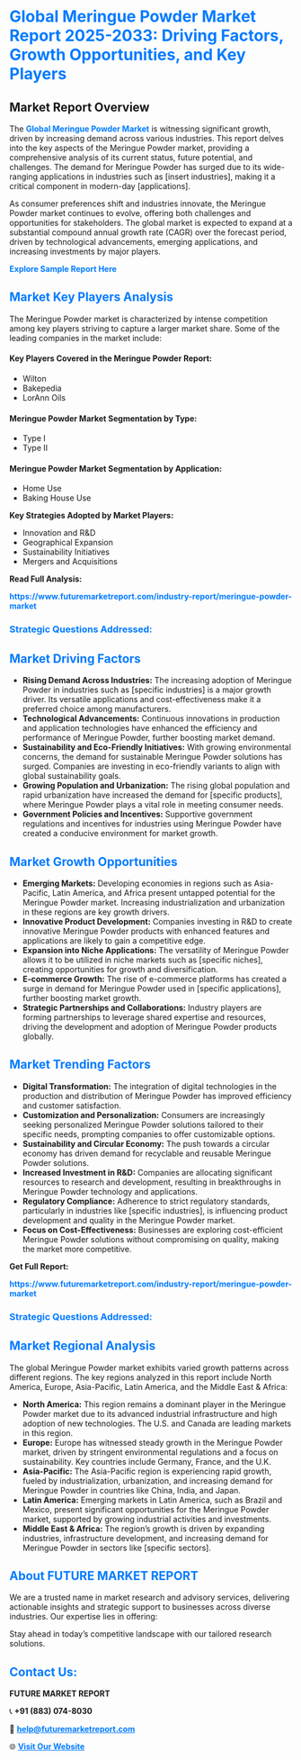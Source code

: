 <h1 style="color: #007BFF;">Global Meringue Powder Market Report 2025-2033: Driving Factors, Growth Opportunities, and Key Players</h1>

<section id="overview">
<h2>Market Report Overview</h2>
<p>The <a href="https://www.futuremarketreport.com/industry-report/meringue-powder-market" style="color: #007BFF; text-decoration: none;"><strong>Global Meringue Powder Market</strong></a> is witnessing significant growth, driven by increasing demand across various industries. This report delves into the key aspects of the Meringue Powder market, providing a comprehensive analysis of its current status, future potential, and challenges. The demand for Meringue Powder has surged due to its wide-ranging applications in industries such as [insert industries], making it a critical component in modern-day [applications].</p>
<p>As consumer preferences shift and industries innovate, the Meringue Powder market continues to evolve, offering both challenges and opportunities for stakeholders. The global market is expected to expand at a substantial compound annual growth rate (CAGR) over the forecast period, driven by technological advancements, emerging applications, and increasing investments by major players.</p>
</section>

<section id="overview">
<p><a href="https://www.futuremarketreport.com/request-sample/reportId=88454" style="color: #007BFF; text-decoration: none;"><strong>Explore Sample Report Here</strong></a></p>
</section>

<section id="key-players">
<h2 style="color: #007BFF;">Market Key Players Analysis</h2>
<p>The Meringue Powder market is characterized by intense competition among key players striving to capture a larger market share. Some of the leading companies in the market include:</p>
<h4>Key Players Covered in the Meringue Powder Report:</h4>
<ul><li>Wilton</li><li>Bakepedia</li><li>LorAnn Oils</li></ul>
<h4>Meringue Powder Market Segmentation by Type:</h4>
<ul><li>Type I</li><li>Type II</li></ul>

<h4>Meringue Powder Market Segmentation by Application:</h4>
<ul><li>Home Use</li><li>Baking House Use</li></ul>
<p><strong>Key Strategies Adopted by Market Players:</strong></p>
<ul>
<li>Innovation and R&D</li>
<li>Geographical Expansion</li>
<li>Sustainability Initiatives</li>
<li>Mergers and Acquisitions</li>
</ul>
</section>

<section>
<p><strong>Read Full Analysis: </strong></p><a href="https://www.futuremarketreport.com/industry-report/meringue-powder-market" style="color: #007BFF; text-decoration: none;"><strong>https://www.futuremarketreport.com/industry-report/meringue-powder-market</strong></a>
<h3 style="color: #007BFF;">Strategic Questions Addressed:</h3>
</section>

<section id="driving-factors">
<h2 style="color: #007BFF;">Market Driving Factors</h2>
<ul>
<li><strong>Rising Demand Across Industries:</strong> The increasing adoption of Meringue Powder in industries such as [specific industries] is a major growth driver. Its versatile applications and cost-effectiveness make it a preferred choice among manufacturers.</li>
<li><strong>Technological Advancements:</strong> Continuous innovations in production and application technologies have enhanced the efficiency and performance of Meringue Powder, further boosting market demand.</li>
<li><strong>Sustainability and Eco-Friendly Initiatives:</strong> With growing environmental concerns, the demand for sustainable Meringue Powder solutions has surged. Companies are investing in eco-friendly variants to align with global sustainability goals.</li>
<li><strong>Growing Population and Urbanization:</strong> The rising global population and rapid urbanization have increased the demand for [specific products], where Meringue Powder plays a vital role in meeting consumer needs.</li>
<li><strong>Government Policies and Incentives:</strong> Supportive government regulations and incentives for industries using Meringue Powder have created a conducive environment for market growth.</li>
</ul>
</section>

<section id="growth-opportunities">
<h2 style="color: #007BFF;">Market Growth Opportunities</h2>
<ul>
<li><strong>Emerging Markets:</strong> Developing economies in regions such as Asia-Pacific, Latin America, and Africa present untapped potential for the Meringue Powder market. Increasing industrialization and urbanization in these regions are key growth drivers.</li>
<li><strong>Innovative Product Development:</strong> Companies investing in R&D to create innovative Meringue Powder products with enhanced features and applications are likely to gain a competitive edge.</li>
<li><strong>Expansion into Niche Applications:</strong> The versatility of Meringue Powder allows it to be utilized in niche markets such as [specific niches], creating opportunities for growth and diversification.</li>
<li><strong>E-commerce Growth:</strong> The rise of e-commerce platforms has created a surge in demand for Meringue Powder used in [specific applications], further boosting market growth.</li>
<li><strong>Strategic Partnerships and Collaborations:</strong> Industry players are forming partnerships to leverage shared expertise and resources, driving the development and adoption of Meringue Powder products globally.</li>
</ul>
</section>

<section id="trending-factors">
<h2 style="color: #007BFF;">Market Trending Factors</h2>
<ul>
<li><strong>Digital Transformation:</strong> The integration of digital technologies in the production and distribution of Meringue Powder has improved efficiency and customer satisfaction.</li>
<li><strong>Customization and Personalization:</strong> Consumers are increasingly seeking personalized Meringue Powder solutions tailored to their specific needs, prompting companies to offer customizable options.</li>
<li><strong>Sustainability and Circular Economy:</strong> The push towards a circular economy has driven demand for recyclable and reusable Meringue Powder solutions.</li>
<li><strong>Increased Investment in R&D:</strong> Companies are allocating significant resources to research and development, resulting in breakthroughs in Meringue Powder technology and applications.</li>
<li><strong>Regulatory Compliance:</strong> Adherence to strict regulatory standards, particularly in industries like [specific industries], is influencing product development and quality in the Meringue Powder market.</li>
<li><strong>Focus on Cost-Effectiveness:</strong> Businesses are exploring cost-efficient Meringue Powder solutions without compromising on quality, making the market more competitive.</li>
</ul>
</section>

<section>
<p><strong>Get Full Report: </strong></p><a href="https://www.futuremarketreport.com/industry-report/meringue-powder-market" style="color: #007BFF; text-decoration: none;"><strong>https://www.futuremarketreport.com/industry-report/meringue-powder-market</strong></a>
<h3 style="color: #007BFF;">Strategic Questions Addressed:</h3>
</section>


<section id="regional-analysis">
<h2 style="color: #007BFF;">Market Regional Analysis</h2>
<p>The global Meringue Powder market exhibits varied growth patterns across different regions. The key regions analyzed in this report include North America, Europe, Asia-Pacific, Latin America, and the Middle East & Africa:</p>
<ul>
<li><strong>North America:</strong> This region remains a dominant player in the Meringue Powder market due to its advanced industrial infrastructure and high adoption of new technologies. The U.S. and Canada are leading markets in this region.</li>
<li><strong>Europe:</strong> Europe has witnessed steady growth in the Meringue Powder market, driven by stringent environmental regulations and a focus on sustainability. Key countries include Germany, France, and the U.K.</li>
<li><strong>Asia-Pacific:</strong> The Asia-Pacific region is experiencing rapid growth, fueled by industrialization, urbanization, and increasing demand for Meringue Powder in countries like China, India, and Japan.</li>
<li><strong>Latin America:</strong> Emerging markets in Latin America, such as Brazil and Mexico, present significant opportunities for the Meringue Powder market, supported by growing industrial activities and investments.</li>
<li><strong>Middle East & Africa:</strong> The region’s growth is driven by expanding industries, infrastructure development, and increasing demand for Meringue Powder in sectors like [specific sectors].</li>
</ul>
</section>

<footer>
<h2 style="color: #007BFF;">About FUTURE MARKET REPORT</h2>
<p>We are a trusted name in market research and advisory services, delivering actionable insights and strategic support to businesses across diverse industries. Our expertise lies in offering:</p>

<p>Stay ahead in today’s competitive landscape with our tailored research solutions.</p>

<h2 style="color: #007BFF;">Contact Us:</h2>
<p><strong>FUTURE MARKET REPORT</strong></p>
<p>📞 <strong>+91 (883) 074-8030</strong></p>
<p>📧 <strong><a href="mailto:help@futuremarketreport.com" style="color: #007BFF;">help@futuremarketreport.com</a></strong></p>
<p>🌐 <strong><a href="https://www.futuremarketreport.com/" style="color: #007BFF;">Visit Our Website</a></strong></p>
</footer>